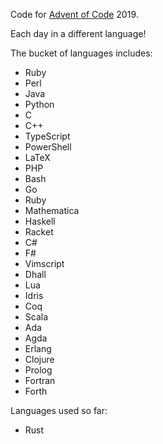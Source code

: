 Code for [Advent of Code][aoc] 2019.

Each day in a different language!

The bucket of languages includes:
  - Ruby
  - Perl
  - Java
  - Python
  - C
  - C++
  - TypeScript
  - PowerShell
  - LaTeX
  - PHP
  - Bash
  - Go
  - Ruby
  - Mathematica
  - Haskell
  - Racket
  - C#
  - F#
  - Vimscript
  - Dhall
  - Lua
  - Idris
  - Coq
  - Scala
  - Ada
  - Agda
  - Erlang
  - Clojure
  - Prolog
  - Fortran
  - Forth

Languages used so far:
  - Rust

[aoc]: https://adventofcode.com/
